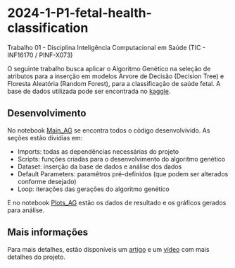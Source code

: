 # 2024-1-P1-fetal-health-classification
Trabalho 01 - Disciplina Inteligência Computacional em Saúde (TIC - INF16170 / PINF-X073)

O seguinte trabalho busca aplicar o Algoritmo Genético na seleção de atributos para a inserção em modelos Arvore de Decisão (Decision Tree) e Floresta Aleatória (Random Forest), para
a classificação de saúde fetal. A base de dados utilizada pode ser encontrada no [kaggle](https://www.kaggle.com/datasets/andrewmvd/fetal-health-classification).

## Desenvolvimento

No notebook [Main_AG](https://github.com/lrssv/2024-1-P1-fetal-health-classification/blob/main/Main_AG.ipynb) se encontra todos o código desenvolvivido. As seções estão dividias em:

- Imports: todas as dependências necessárias do projeto
- Scripts: funções criadas para o desenvolvimento do algoritmo genético
- Dataset: inserção da base de dados e análise dos dados
- Default Parameters: paramêtros pré-definidos (que podem ser alterados conforme desejado)
- Loop: iterações das gerações do algoritmo genético

E no notebook [Plots_AG](https://github.com/lrssv/2024-1-P1-fetal-health-classification/blob/main/Plots_AG.ipynb) estão os dados de resultado e os gráficos gerados para análise.

## Mais informações

Para mais detalhes, estão disponíveis um [artigo](https://drive.google.com/file/d/1TrInv06ECmnjrmDqwuHw9uB203m20ys5/view?usp=sharing) e um [vídeo](https://drive.google.com/file/d/1cp7xutKF3lMP_qJ6wmklDO5fiJh1_NqN/view?usp=sharing) com mais detalhes do projeto.
